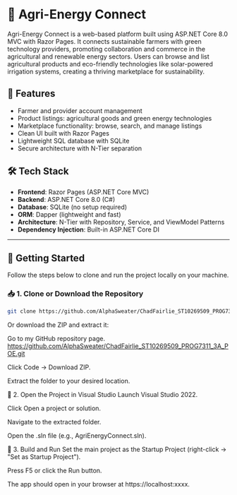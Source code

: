 # 🌿 Agri-Energy Connect

Agri-Energy Connect is a web-based platform built using ASP.NET Core 8.0 MVC with Razor Pages. It connects sustainable farmers with green technology providers, promoting collaboration and commerce in the agricultural and renewable energy sectors. Users can browse and list agricultural products and eco-friendly technologies like solar-powered irrigation systems, creating a thriving marketplace for sustainability.

## 🚀 Features

- Farmer and provider account management
- Product listings: agricultural goods and green energy technologies
- Marketplace functionality: browse, search, and manage listings
- Clean UI built with Razor Pages
- Lightweight SQL database with SQLite
- Secure architecture with N-Tier separation

## 🛠️ Tech Stack

- **Frontend**: Razor Pages (ASP.NET Core MVC)
- **Backend**: ASP.NET Core 8.0 (C#)
- **Database**: SQLite (no setup required)
- **ORM**: Dapper (lightweight and fast)
- **Architecture**: N-Tier with Repository, Service, and ViewModel Patterns
- **Dependency Injection**: Built-in ASP.NET Core DI

---

## 🧪 Getting Started

Follow the steps below to clone and run the project locally on your machine.

### 📥 1. Clone or Download the Repository

```bash
git clone https://github.com/AlphaSweater/ChadFairlie_ST10269509_PROG7311_3A_POE.git
```

Or download the ZIP and extract it:

Go to my GitHub repository page. https://github.com/AlphaSweater/ChadFairlie_ST10269509_PROG7311_3A_POE.git

Click Code → Download ZIP.

Extract the folder to your desired location.

🧰 2. Open the Project in Visual Studio
Launch Visual Studio 2022.

Click Open a project or solution.

Navigate to the extracted folder.

Open the .sln file (e.g., AgriEnergyConnect.sln).

🔧 3. Build and Run
Set the main project as the Startup Project (right-click → "Set as Startup Project").

Press F5 or click the Run button.

The app should open in your browser at https://localhost:xxxx.
